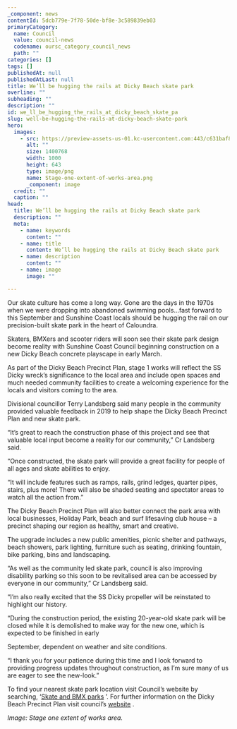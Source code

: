 ```yaml
---
_component: news
contentId: 5dcb779e-7f78-50de-bf8e-3c589839eb03
primaryCategory:
  name: Council
  value: council-news
  codename: oursc_category_council_news
  path: ""
categories: []
tags: []
publishedAt: null
publishedAtLast: null
title: We’ll be hugging the rails at Dicky Beach skate park
overline: ""
subheading: ""
description: ""
id: we_ll_be_hugging_the_rails_at_dicky_beach_skate_pa
slug: well-be-hugging-the-rails-at-dicky-beach-skate-park
hero:
  images:
    - src: https://preview-assets-us-01.kc-usercontent.com:443/c631baf8-1b46-001f-580c-d0001b68b4a8/ae1e0092-3f3a-4f65-ac31-42949bde133e/Stage-one-extent-of-works-area.png
      alt: ""
      size: 1400768
      width: 1000
      height: 643
      type: image/png
      name: Stage-one-extent-of-works-area.png
      _component: image
  credit: ""
  caption: ""
head:
  title: We’ll be hugging the rails at Dicky Beach skate park
  description: ""
  meta:
    - name: keywords
      content: ""
    - name: title
      content: We’ll be hugging the rails at Dicky Beach skate park
    - name: description
      content: ""
    - name: image
      image: ""

---
```

Our skate culture has come a long way. Gone are the days in the 1970s when we were dropping into abandoned swimming pools…fast forward to this September and Sunshine Coast locals should be hugging the rail on our precision-built skate park in the heart of Caloundra.

Skaters, BMXers and scooter riders will soon see their skate park design become reality with Sunshine Coast Council beginning construction on a new Dicky Beach concrete playscape in early March.

As part of the Dicky Beach Precinct Plan, stage 1 works will reflect the SS Dicky wreck’s significance to the local area and include open spaces and much needed community facilities to create a welcoming experience for the locals and visitors coming to the area.

Divisional councillor Terry Landsberg said many people in the community provided valuable feedback in 2019 to help shape the Dicky Beach Precinct Plan and new skate park.

“It’s great to reach the construction phase of this project and see that valuable local input become a reality for our community,” Cr Landsberg said.

“Once constructed, the skate park will provide a great facility for people of all ages and skate abilities to enjoy.

“It will include features such as ramps, rails, grind ledges, quarter pipes, stairs, plus more! There will also be shaded seating and spectator areas to watch all the action from.”

The Dicky Beach Precinct Plan will also better connect the park area with local businesses, Holiday Park, beach and surf lifesaving club house – a precinct shaping our region as healthy, smart and creative.

The upgrade includes a new public amenities, picnic shelter and pathways, beach showers, park lighting, furniture such as seating, drinking fountain, bike parking, bins and landscaping.

“As well as the community led skate park, council is also improving disability parking so this soon to be revitalised area can be accessed by everyone in our community,” Cr Landsberg said.

“I’m also really excited that the SS Dicky propeller will be reinstated to highlight our history.

“During the construction period, the existing 20-year-old skate park will be closed while it is demolished to make way for the new one, which is expected to be finished in early

September, dependent on weather and site conditions.

“I thank you for your patience during this time and I look forward to providing progress updates throughout construction, as I’m sure many of us are eager to see the new-look.”

To find your nearest skate park location visit Council’s website by searching, ‘[Skate and BMX parks](https://www.sunshinecoast.qld.gov.au/Experience-Sunshine-Coast/Sports-and-Leisure/Skate-and-BMX-Parks)
’. For further information on the Dicky Beach Precinct Plan visit council’s [website](https://www.sunshinecoast.qld.gov.au/Council/Planning-and-Projects/Council-Plans/Dicky-Beach-Precinct-Plan)
.

*Image: Stage one extent of works area.*
